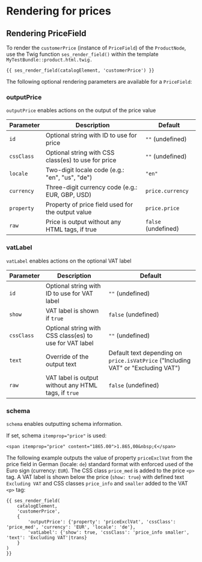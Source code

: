# Rendering for prices

## Rendering PriceField

To render the `customerPrice` (instance of `PriceField`) of the `ProductNode`,
use the Twig function `ses_render_field()` within the template `MyTestBundle::product.html.twig.`

``` html+twig
{{ ses_render_field(catalogElement, 'customerPrice') }}
```

The following optional rendering parameters are available for a `PriceField`:

### outputPrice

`outputPrice` enables actions on the output of the price value

|Parameter|Description|Default|
|--- |--- |--- |
|`id`|Optional string with ID to use for price|`""` (undefined)|
|`cssClass`|Optional string with CSS class(es) to use for price|`""` (undefined)|
|`locale`|Two-digit locale code (e.g.: "en", "us", "de")|`"en"`|
|`currency`|Three-digit currency code (e.g.: EUR, GBP, USD)|`price.currency`|
|`property`|Property of price field used for the output value|`price.price`|
|`raw`|Price is output without any HTML tags, if true|`false` (undefined)|

### vatLabel

`vatLabel` enables actions on the optional VAT label

|Parameter|Description|Default|
|--- |--- |--- |
|`id`|Optional string with ID to use for VAT label|`""` (undefined)|
|`show`|VAT label is shown if `true`|`false` (undefined)|
|`cssClass`|Optional string with CSS class(es) to use for VAT label|`""` (undefined)|
|`text`|Override of the output text|Default text depending on `price.isVatPrice` ("Including VAT" or "Excluding VAT")|
|`raw`|VAT label is output without any HTML tags, if `true`|`false` (undefined)|

### schema

`schema` enables outputting schema information.

If set, schema `itemprop="price"` is used:

```
<span itemprop="price" content="1865.00">1.865,00&nbsp;€</span>
```

The following example outputs the value of property `priceExclVat` from the price field in German (locale: `de`) standard format
with enforced used of the Euro sign (currency: `EUR`). The CSS class `price_med` is added to the price `<p>` tag.
A VAT label is shown below the price (`show: true`) with defined text `Excluding VAT` and CSS classes `price_info` and `smaller` added to the VAT `<p>` tag:

``` html+twig
{{ ses_render_field(
    catalogElement,
    'customerPrice',
    {
        'outputPrice': {'property': 'priceExclVat', 'cssClass': 'price_med', 'currency': 'EUR', 'locale': 'de'},
        'vatLabel': {'show': true, 'cssClass': 'price_info smaller', 'text': 'Excluding VAT'|trans}
    }
)
}}
```
